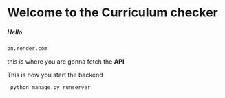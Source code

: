 # Welcome to the Curriculum checker  
##### Hello  

```bash
on.render.com
```  

this is where you are gonna fetch the **API**  

This is how you start the backend  
```python
 python manage.py runserver
```

